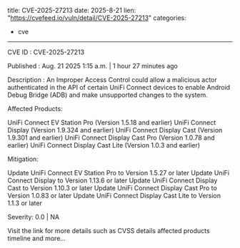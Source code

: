  
title: CVE-2025-27213
date: 2025-8-21
lien: "https://cvefeed.io/vuln/detail/CVE-2025-27213"
categories:
  - cve
---

CVE ID : CVE-2025-27213

Published :  Aug. 21
2025
1:15 a.m. | 1 hour
27 minutes ago

Description : An Improper Access Control could allow a malicious actor authenticated in the API of certain UniFi Connect devices to enable Android Debug Bridge (ADB) and make unsupported changes to the system.

 

Affected Products:

UniFi Connect EV Station Pro (Version 1.5.18 and earlier)
UniFi Connect Display (Version 1.9.324 and earlier)
UniFi Connect Display Cast (Version 1.9.301 and earlier)
UniFi Connect Display Cast Pro (Version 1.0.78 and earlier)
UniFi Connect Display Cast Lite (Version 1.0.3 and earlier)

Mitigation:

Update UniFi Connect EV Station Pro to Version 1.5.27 or later
Update UniFi Connect Display to Version 1.13.6 or later
Update UniFi Connect Display Cast to Version 1.10.3 or later
Update UniFi Connect Display Cast Pro to Version 1.0.83 or later
Update UniFi Connect Display Cast Lite to Version 1.1.3 or later

Severity: 0.0 | NA

Visit the link for more details
such as CVSS details
affected products
timeline
and more...
